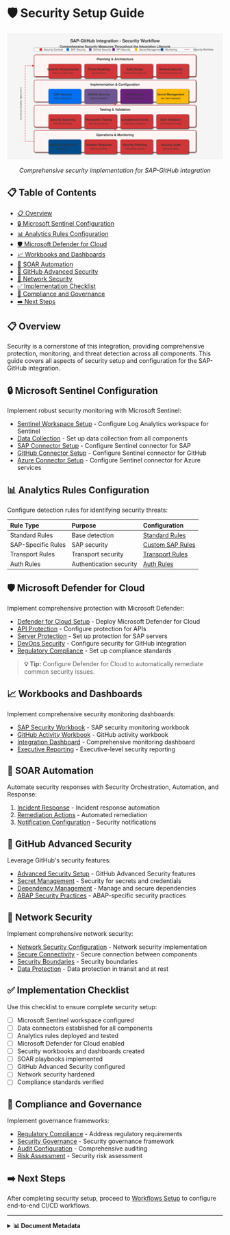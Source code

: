 # 🛡️ Security Setup Guide

<div align="center">
  
  <img src="../../../assets/images/flows/security-workflow.svg" alt="Security Workflow" width="700">
  
  *Comprehensive security implementation for SAP-GitHub integration*
</div>

## 📋 Table of Contents

- [📋 Overview](#-overview)
- [🔒 Microsoft Sentinel Configuration](#-microsoft-sentinel-configuration)
- [📊 Analytics Rules Configuration](#-analytics-rules-configuration)
- [🛡️ Microsoft Defender for Cloud](#️-microsoft-defender-for-cloud)
- [📈 Workbooks and Dashboards](#-workbooks-and-dashboards)
- [🤖 SOAR Automation](#-soar-automation)
- [🔐 GitHub Advanced Security](#-github-advanced-security)
- [🔌 Network Security](#-network-security)
- [✅ Implementation Checklist](#-implementation-checklist)
- [📝 Compliance and Governance](#-compliance-and-governance)
- [➡️ Next Steps](#️-next-steps)

## 📋 Overview

Security is a cornerstone of this integration, providing comprehensive protection, monitoring, and threat detection across all components. This guide covers all aspects of security setup and configuration for the SAP-GitHub integration.

## 🔒 Microsoft Sentinel Configuration

Implement robust security monitoring with Microsoft Sentinel:

- [Sentinel Workspace Setup](./sentinel-workspace.md) - Configure Log Analytics workspace for Sentinel
- [Data Collection](./data-collection.md) - Set up data collection from all components
- [SAP Connector Setup](./sap-connector.md) - Configure Sentinel connector for SAP
- [GitHub Connector Setup](./github-connector.md) - Configure Sentinel connector for GitHub
- [Azure Connector Setup](./azure-connector.md) - Configure Sentinel connector for Azure services

## 📊 Analytics Rules Configuration

Configure detection rules for identifying security threats:

| Rule Type | Purpose | Configuration |
|:----------|:--------|:--------------|
| Standard Rules | Base detection | [Standard Rules](./standard-rules.md) |
| SAP-Specific Rules | SAP security | [Custom SAP Rules](./custom-sap-rules.md) |
| Transport Rules | Transport security | [Transport Rules](./transport-rules.md) |
| Auth Rules | Authentication security | [Auth Rules](./auth-rules.md) |

## 🛡️ Microsoft Defender for Cloud

Implement comprehensive protection with Microsoft Defender:

- [Defender for Cloud Setup](./security-governance.md#defender-configuration) - Deploy Microsoft Defender for Cloud
- [API Protection](./security-governance.md#api-protection) - Configure protection for APIs
- [Server Protection](./security-governance.md#server-protection) - Set up protection for SAP servers
- [DevOps Security](./security-governance.md#devops-security) - Configure security for GitHub integration
- [Regulatory Compliance](./compliance-setup.md) - Set up compliance standards

> **💡 Tip:** Configure Defender for Cloud to automatically remediate common security issues.

## 📈 Workbooks and Dashboards

Implement comprehensive security monitoring dashboards:

- [SAP Security Workbook](./sap-workbook.md) - SAP security monitoring workbook
- [GitHub Activity Workbook](./github-workbook.md) - GitHub activity workbook
- [Integration Dashboard](./integration-dashboard.md) - Comprehensive monitoring dashboard
- [Executive Reporting](./executive-dashboard.md) - Executive-level security reporting

## 🤖 SOAR Automation

Automate security responses with Security Orchestration, Automation, and Response:

1. [Incident Response](./incident-response.md) - Incident response automation
2. [Remediation Actions](./remediation.md) - Automated remediation
3. [Notification Configuration](./notifications.md) - Security notifications

## 🔐 GitHub Advanced Security

Leverage GitHub's security features:

- [Advanced Security Setup](./security-governance.md#advanced-security) - GitHub Advanced Security features
- [Secret Management](./security-governance.md#secret-management) - Security for secrets and credentials
- [Dependency Management](./security-governance.md#dependency-management) - Manage and secure dependencies
- [ABAP Security Practices](./standard-rules.md#abap-security) - ABAP-specific security practices

## 🔌 Network Security

Implement comprehensive network security:

- [Network Security Configuration](./security-governance.md#network-security) - Network security implementation
- [Secure Connectivity](./security-governance.md#secure-connectivity) - Secure connection between components
- [Security Boundaries](./security-governance.md#security-boundaries) - Security boundaries
- [Data Protection](./security-governance.md#data-protection) - Data protection in transit and at rest

## ✅ Implementation Checklist

Use this checklist to ensure complete security setup:

- [ ] Microsoft Sentinel workspace configured
- [ ] Data connectors established for all components
- [ ] Analytics rules deployed and tested
- [ ] Microsoft Defender for Cloud enabled
- [ ] Security workbooks and dashboards created
- [ ] SOAR playbooks implemented
- [ ] GitHub Advanced Security configured
- [ ] Network security hardened
- [ ] Compliance standards verified

## 📝 Compliance and Governance

Implement governance frameworks:

- [Regulatory Compliance](./regulatory-compliance.md) - Address regulatory requirements
- [Security Governance](./security-governance.md) - Security governance framework
- [Audit Configuration](./audit-setup.md) - Comprehensive auditing
- [Risk Assessment](./risk-assessment.md) - Security risk assessment

## ➡️ Next Steps

After completing security setup, proceed to [Workflows Setup](../workflows/index.md) to configure end-to-end CI/CD workflows.

---

<details>
<summary><strong>📊 Document Metadata</strong></summary>

- **Last Updated:** 2025-04-07
- **Author:** SAP-GitHub Integration Team
- **Version:** 1.0.0
- **Status:** Published
</details>